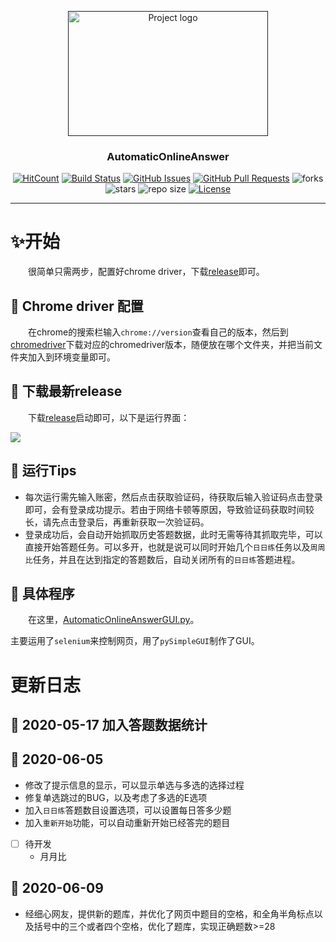 <p align="center">
  <a href="" rel="noopener">
 <img width=320 height=200 src="https://blog-1259799643.cos.ap-shanghai.myqcloud.com/2020-05-16-AutoOA.png" alt="Project logo"></a>
</p>

<h3 align="center">AutomaticOnlineAnswer</h3>

<div align="center">

[![HitCount](http://hits.dwyl.com/ExcaliburEX/AutomaticOnlineAnswer.svg)](http://hits.dwyl.com/ExcaliburEX/AutomaticOnlineAnswer)
[![Build Status](https://www.travis-ci.org/ExcaliburEX/AutomaticOnlineAnswer.svg?branch=master)](https://www.travis-ci.org/ExcaliburEX/AutomaticOnlineAnswer)
[![GitHub Issues](https://img.shields.io/github/issues/ExcaliburEX/AutomaticOnlineAnswer.svg)](https://github.com/ExcaliburEX/AutomaticOnlineAnswer)
[![GitHub Pull Requests](https://img.shields.io/github/issues-pr/ExcaliburEX/AutomaticOnlineAnswer.svg)](https://github.com/ExcaliburEX/AutomaticOnlineAnswer/pulls)
![forks](https://img.shields.io/github/forks/ExcaliburEX/AutomaticOnlineAnswer)
![stars](	https://img.shields.io/github/stars/ExcaliburEX/AutomaticOnlineAnswer)
![repo size](https://img.shields.io/github/repo-size/ExcaliburEX/AutomaticOnlineAnswer)
[![License](https://img.shields.io/badge/license-MIT-blue.svg)](/LICENSE)
</div>

---

# ✨开始
&emsp;&emsp;很简单只需两步，配置好chrome driver，下载[release](https://github.com/ExcaliburEX/AutomaticOnlineAnswer/releases)即可。
## 🍎 Chrome driver 配置
&emsp;&emsp;在chrome的搜索栏输入`chrome://version`查看自己的版本，然后到[chromedriver](http://chromedriver.storage.googleapis.com/index.html)下载对应的chromedriver版本，随便放在哪个文件夹，并把当前文件夹加入到环境变量即可。

## 🍌 下载最新release
&emsp;&emsp;下载[release](https://github.com/ExcaliburEX/AutomaticOnlineAnswer/releases)启动即可，以下是运行界面：

![](https://blog-1259799643.cos.ap-shanghai.myqcloud.com/2020-05-26-%E7%B3%BB%E7%BB%9F%E5%9B%BE.gif)

## 🍓 运行Tips
- 每次运行需先输入账密，然后点击获取验证码，待获取后输入验证码点击登录即可，会有登录成功提示。若由于网络卡顿等原因，导致验证码获取时间较长，请先点击登录后，再重新获取一次验证码。
- 登录成功后，会自动开始抓取历史答题数据，此时无需等待其抓取完毕，可以直接开始答题任务。可以多开，也就是说可以同时开始几个`日日练`任务以及`周周比`任务，并且在达到指定的答题数后，自动关闭所有的`日日练`答题进程。

## 🍇 具体程序
&emsp;&emsp;在这里，[AutomaticOnlineAnswerGUI.py](https://github.com/ExcaliburEX/AutomaticOnlineAnswer/blob/master/AutomaticOnlineAnswerGUI.py)。

主要运用了`selenium`来控制网页，用了`pySimpleGUI`制作了GUI。

# 更新日志
## 🍎 2020-05-17 加入答题数据统计

## 🍉 2020-06-05
- 修改了提示信息的显示，可以显示单选与多选的选择过程
- 修复单选跳过的BUG，以及考虑了多选的E选项
- 加入`日日练`答题数目设置选项，可以设置每日答多少题
- 加入`重新开始`功能，可以自动重新开始已经答完的题目
- [ ] 待开发
  - 月月比
## 🍇 2020-06-09
- 经细心网友，提供新的题库，并优化了网页中题目的空格，和全角半角标点以及括号中的三个或者四个空格，优化了题库，实现正确题数>=28